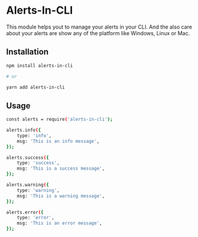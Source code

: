 # Alerts-In-CLI

This module helps yout to manage your alerts in your CLI. And the also care about your alerts are show any of the platform like Windows, Linux or Mac.

## Installation
```bash
npm install alerts-in-cli

# or

yarn add alerts-in-cli
```

## Usage
```bash
const alerts = require('alerts-in-cli');

alerts.info({
	type: 'info',
	msg: 'This is an info message',
});

alerts.success({
	type: 'success',
	msg: 'This is a success message',
});

alerts.warning({
	type: 'warning',
	msg: 'This is a warning message',
});

alerts.error({
	type: 'error',
	msg: 'This is an error message',
});
```
